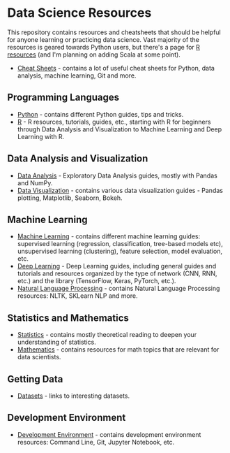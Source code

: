 # Data Science Resources

This repository contains resources and cheatsheets that should be helpful for anyone learning or practicing data science. Vast majority of the resources is geared towards Python users, but there's a page for [R resources](./Programming-Languages/R.md) (and I'm planning on adding Scala at some point).

-   [Cheat Sheets](Cheat-Sheets) - contains a lot of useful cheat sheets for Python, data analysis, machine learning, Git and more.

## Programming Languages

-   [Python](./Programming-Languages/Python.md) - contains different Python guides, tips and tricks.
-   [R](./Programming-Languages/R.md) - R resources, tutorials, guides, etc., starting with R for beginners through Data Analysis and Visualization to Machine Learning and Deep Learning with R.

## Data Analysis and Visualization

-   [Data Analysis](./Data-Analysis-Visualization/Data-Analysis.md) - Exploratory Data Analysis guides, mostly with Pandas and NumPy.
-   [Data Visualization](./Data-Analysis-Visualization/Data-Visualization.md) - contains various data visualization guides - Pandas plotting, Matplotlib, Seaborn, Bokeh.

## Machine Learning

-   [Machine Learning](./Machine-Learning/Machine-Learning.md) - contains different machine learning guides: supervised learning (regression, classification, tree-based models etc), unsupervised learning (clustering), feature selection, model evaluation, etc.
-   [Deep Learning](./Machine-Learning/Deep-Learning.md) - Deep Learning guides, including general guides and tutorials and resources organized by the type of network (CNN, RNN, etc.) and the library (TensorFlow, Keras, PyTorch, etc.).
-   [Natural Language Processing](./Machine-Learning/NLP.md) - contains Natural Language Processing resources: NLTK, SKLearn NLP and more.

## Statistics and Mathematics

-   [Statistics](./Stats-Math/Statistics.md) - contains mostly theoretical reading to deepen your understanding of statistics.
-   [Mathematics](./Stats-Math/Math.md) - contains resources for math topics that are relevant for data scientists.

## Getting Data

-   [Datasets](./Getting-Data/Datasets.md) -  links to interesting datasets.

## Development Environment

-   [Development Environment](./Development-Environment/Enviroment.md) - contains development environment resources: Command Line, Git, Jupyter Notebook, etc.
